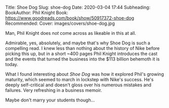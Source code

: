 Title: Shoe Dog
Slug: shoe-dog
Date: 2020-03-04 17:44
Subheading: 
BookAuthor: Phil Knight
Book: https://www.goodreads.com/book/show/50917372-shoe-dog
Recommended: 
Cover: images/covers/shoe-dog.jpg

Man, Phil Knight does *not* come across as likeable in this at all.

Admirable, yes, absolutely, and maybe that's why Shoe Dog is such a compelling read. I knew less than nothing about the history of Nike before picking this up, but in a short ~400 pages Phil Knight introduces the cast and the events that turned the business into the $113 billion behemoth it is today.

What I found interesting about *Shoe Dog* was how it explored Phil's growing maturity, which seemed to march in lockstep with Nike's success. He's deeply self-critical and doesn't gloss over his numerous mistakes and failures. Very refreshing in a business memoir.

Maybe don't marry your students though...